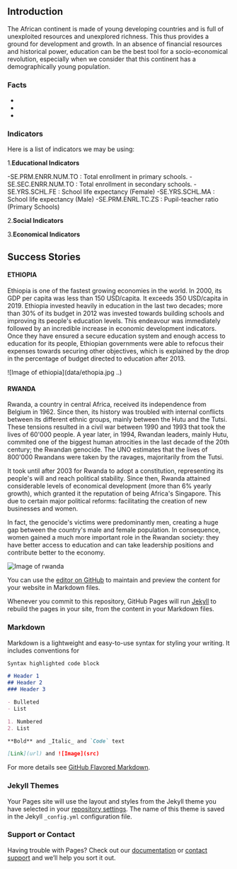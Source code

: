 ## Introduction

The African continent is made of young developing countries and is full of unexploited resources and unexplored richness. This thus provides a ground for development and growth. In an absence of financial resources and historical power, education can be the best tool for a socio-economical revolution, especially when we consider that this continent has a demographically young population.


### Facts

*
*
*

### Indicators

Here is a list of indicators we may be using:

1.**Educational Indicators**

-SE.PRM.ENRR.NUM.TO : Total enrollment in primary schools.
-SE.SEC.ENRR.NUM.TO : Total enrollment in secondary schools.
-SE.YRS.SCHL.FE     : School life expectancy (Female)
-SE.YRS.SCHL.MA     : School life expectancy (Male)
-SE.PRM.ENRL.TC.ZS  : Pupil-teacher ratio (Primary Schools)

2.**Social Indicators**


3.**Economical Indicators**


## Success Stories

#### ETHIOPIA

Ethiopia is one of the fastest growing economies in the world. In 2000, its GDP per capita was less than 150 USD/capita. It exceeds 350 USD/capita in 2019. Ethiopia invested heavily in education in the last two decades; more than 30% of its budget in 2012 was invested towards building schools and improving its people's education levels. This endeavour was immediately followed by an incredible increase in economic development indicators. Once they have ensured a secure education system and enough access to education for its people, Ethiopian governments were able to refocus their expenses towards securing other objectives, which is explained by the drop in the percentage of budget directed to education after 2013.

![Image of ethiopia](data/ethopia.jpg ..)


#### RWANDA

Rwanda, a country in central Africa, received its independence from Belgium in 1962. Since then, its history was troubled with internal conflicts between its different ethnic groups, mainly between the Hutu and the Tutsi. These tensions resulted in a civil war between 1990 and 1993 that took the lives of 60'000 people. A year later, in 1994, Rwandan leaders, mainly Hutu, commited one of the biggest human atrocities in the last decade of the 20th century; the Rwandan genocide. The UNO estimates that the lives of 800'000 Rwandans were taken by the ravages, majoritarily from the Tutsi.

It took until after 2003 for Rwanda to adopt a constitution, representing its people's will and reach political stability. Since then, Rwanda attained considerable levels of economical development (more than 6% yearly growth), which granted it the reputation of being Africa's Singapore. This due to certain major political reforms: facilitating the creation of new businesses and women.

In fact, the genocide's victims were predominantly men, creating a huge gap between the country's male and female population. In consequence, women gained a much more important role in the Rwandan society: they have better access to education and can take leadership positions and contribute better to the economy.

![Image of rwanda](data/rwanda...)











You can use the [editor on GitHub](https://github.com/GhaliAmir/EducationInAfrica.github.io/edit/master/README.md) to maintain and preview the content for your website in Markdown files.

Whenever you commit to this repository, GitHub Pages will run [Jekyll](https://jekyllrb.com/) to rebuild the pages in your site, from the content in your Markdown files.

### Markdown

Markdown is a lightweight and easy-to-use syntax for styling your writing. It includes conventions for

```markdown
Syntax highlighted code block

# Header 1
## Header 2
### Header 3

- Bulleted
- List

1. Numbered
2. List

**Bold** and _Italic_ and `Code` text

[Link](url) and ![Image](src)
```

For more details see [GitHub Flavored Markdown](https://guides.github.com/features/mastering-markdown/).

### Jekyll Themes

Your Pages site will use the layout and styles from the Jekyll theme you have selected in your [repository settings](https://github.com/GhaliAmir/EducationInAfrica.github.io/settings). The name of this theme is saved in the Jekyll `_config.yml` configuration file.

### Support or Contact

Having trouble with Pages? Check out our [documentation](https://help.github.com/categories/github-pages-basics/) or [contact support](https://github.com/contact) and we’ll help you sort it out.
